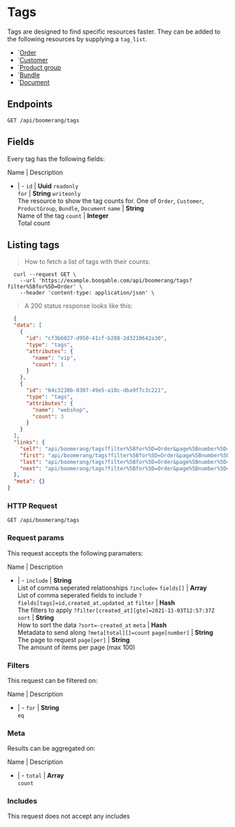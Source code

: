 # Tags

Tags are designed to find specific resources faster. They can be added to the following resources by supplying a `tag_list`.

- `[Order](#order)
- `[Customer](#customer)
- `[Product group](#product_group)
- `[Bundle](#bundle)
- `[Document](#document)

## Endpoints
`GET /api/boomerang/tags`

## Fields
Every tag has the following fields:

Name | Description
- | -
`id` | **Uuid** `readonly`<br>
`for` | **String** `writeonly`<br>The resource to show the tag counts for. One of `Order`, `Customer`, `ProductGroup`, `Bundle`, `Document`
`name` | **String**<br>Name of the tag
`count` | **Integer**<br>Total count


## Listing tags



> How to fetch a list of tags with their counts:

```shell
  curl --request GET \
    --url 'https://example.booqable.com/api/boomerang/tags?filter%5Bfor%5D=Order' \
    --header 'content-type: application/json' \
```

> A 200 status response looks like this:

```json
  {
  "data": [
    {
      "id": "cf3b6027-d950-41cf-b288-2d3210642a30",
      "type": "tags",
      "attributes": {
        "name": "vip",
        "count": 1
      }
    },
    {
      "id": "64c3238b-0307-49e5-a10c-dba9f7c3c221",
      "type": "tags",
      "attributes": {
        "name": "webshop",
        "count": 3
      }
    }
  ],
  "links": {
    "self": "api/boomerang/tags?filter%5Bfor%5D=Order&page%5Bnumber%5D=1&page%5Bsize%5D=25",
    "first": "api/boomerang/tags?filter%5Bfor%5D=Order&page%5Bnumber%5D=1&page%5Bsize%5D=25",
    "last": "api/boomerang/tags?filter%5Bfor%5D=Order&page%5Bnumber%5D=&page%5Bsize%5D=25",
    "next": "api/boomerang/tags?filter%5Bfor%5D=Order&page%5Bnumber%5D=2&page%5Bsize%5D=25"
  },
  "meta": {}
}
```

### HTTP Request

`GET /api/boomerang/tags`

### Request params

This request accepts the following paramaters:

Name | Description
- | -
`include` | **String**<br>List of comma seperated relationships `?include=`
`fields[]` | **Array**<br>List of comma seperated fields to include `?fields[tags]=id,created_at,updated_at`
`filter` | **Hash**<br>The filters to apply `?filter[created_at][gte]=2021-11-03T12:57:37Z`
`sort` | **String**<br>How to sort the data `?sort=-created_at`
`meta` | **Hash**<br>Metadata to send along `?meta[total][]=count`
`page[number]` | **String**<br>The page to request
`page[per]` | **String**<br>The amount of items per page (max 100)


### Filters

This request can be filtered on:

Name | Description
- | -
`for` | **String**<br>`eq`


### Meta

Results can be aggregated on:

Name | Description
- | -
`total` | **Array**<br>`count`


### Includes

This request does not accept any includes